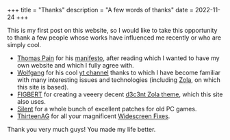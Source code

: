 +++
title = "Thanks"
description = "A few words of thanks"
date = 2022-11-24
+++

This is my first post on this website, so I would like to take this opportunity to thank a few people whose works have influenced me recently or who are simply cool.

- [Thomas Pain][thomas-pain] for his [manifesto][manifesto], after reading which I wanted to have my own website and which I fully agree with.
- [Wolfgang][wolfgang] for his cool [yt channel][wolfgang-yt] thanks to which I have become familiar with many interesting issues and technologies (including [Zola][zola], on which this site is based).
- [FIGBERT][figbert] for creating a veeery decent [d3c3nt Zola theme][d3c3nt], which this site also uses.
- [Silent][silent] for a whole bunch of excellent patches for old PC games.
- [ThirteenAG][thirteenag] for all your magnificent [Widescreen Fixes][thirteenag-widescreen-fixes].

Thank you very much guys! You made my life better.

[thomas-pain]: https://www.tdpain.net/
[manifesto]: https://www.tdpain.net/blog/the-modern-web-sucks
[wolfgang]: https://notthebe.ee/
[wolfgang-yt]: https://www.youtube.com/@WolfgangsChannel
[zola]: https://www.getzola.org/
[figbert]: https://figbert.com
[d3c3nt]: https://git.figbert.com/d3c3nt/
[silent]: https://cookieplmonster.github.io/
[thirteenag]: https://thirteenag.github.io/
[thirteenag-widescreen-fixes]: https://thirteenag.github.io/wfp
